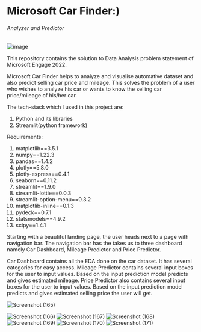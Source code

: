 # Microsoft Car Finder:)
###### Analyzer and Predictor

<!-- ![image](https://user-images.githubusercontent.com/88205144/170847949-30f8e374-7971-44f9-8936-d933af066803.png) -->
![image](https://user-images.githubusercontent.com/88205144/170847940-7133e796-7019-4bbe-af43-ac61ed04da3b.png)

This repository contains the solution to Data Analysis problem statement of Microsoft Engage 2022.

Microsoft Car Finder helps to analyze and visualise automative dataset and also predict selling car price and mileage. This solves the problem of a user who wishes to analyze his car or wants to know the selling car price/mileage of his/her car.

The tech-stack which I used in this project are:
1) Python and its libraries
2) Streamlit(python framework)

Requirements:
1) matplotlib==3.5.1
2) numpy==1.22.3
3) pandas==1.4.2
4) plotly==5.8.0
5) plotly-express==0.4.1
6) seaborn==0.11.2
7) streamlit==1.9.0
8) streamlit-lottie==0.0.3
9) streamlit-option-menu==0.3.2
10) matplotlib-inline==0.1.3
11) pydeck==0.7.1
12) statsmodels==4.9.2
13) scipy==1.4.1

Starting with a beautiful landing page, the user heads next to a page with navigation bar. The navigation bar has the takes us to three dashboard namely Car Dashboard, Mileage Predictor and Price Predictor.

Car Dashboard contains all the EDA done on the car dataset. It has several categories for easy access.
Mileage Predictor contains several input boxes for the user to input values. Based on the input prediction model predicts and gives estimated mileage.
Price Predictor also contains several input boxes for the user to input values. Based on the input prediction model predicts and gives estimated selling price the user will get.


![Screenshot (165)](https://user-images.githubusercontent.com/88205144/170848808-a0567619-a937-4dd1-a17b-d533e5137ef8.png)

![Screenshot (166)](https://user-images.githubusercontent.com/88205144/170848816-bb99f5c2-4ab1-41e6-ad86-bd6992d86532.png)
![Screenshot (167)](https://user-images.githubusercontent.com/88205144/170848818-53ed9642-9db9-40e5-9c92-cfc721c335ef.png)
![Screenshot (168)](https://user-images.githubusercontent.com/88205144/170848821-6af3ad61-51cd-4f4f-b3fc-69fee9c1b587.png)
![Screenshot (169)](https://user-images.githubusercontent.com/88205144/170848822-22de1aea-f2dc-4c07-8c46-1d4e2e50d1ce.png)
![Screenshot (170)](https://user-images.githubusercontent.com/88205144/170848825-f14517a2-696d-4c30-90c5-d0cdb00f551a.png)
![Screenshot (171)](https://user-images.githubusercontent.com/88205144/170848826-7e48c13f-cd41-499e-be48-7b713d5dc92e.png)
